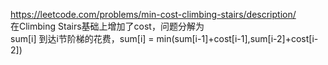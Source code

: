 https://leetcode.com/problems/min-cost-climbing-stairs/description/   
在Climbing Stairs基础上增加了cost，问题分解为  
sum[i] 到达i节阶梯的花费，sum[i] = min(sum[i-1]+cost[i-1],sum[i-2]+cost[i-2])